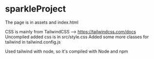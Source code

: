 # sparkleProject
The page is in assets and index.html

CSS is mainly from TailwindCSS --> https://tailwindcss.com/docs
Uncompiled added css is in src/style.css
Added some more classes for tailwind in tailwind.config.js

Used tailwind with node, so it's compiled with Node and npm
